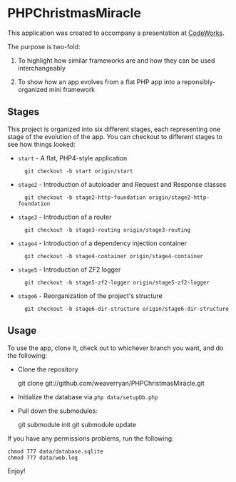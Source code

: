 PHPChristmasMiracle
===================

This application was created to accompany a presentation at
[CodeWorks](http://codeworks.phparch.com/).

The purpose is two-fold:

1. To highlight how similar frameworks are and how they can be used interchangeably

2. To show how an app evolves from a flat PHP app into a reponsibly-organized
    mini framework

Stages
------

This project is organized into six different stages, each representing one
stage of the evolution of the app. You can checkout to different stages to
see how things looked:

* `start` - A flat, PHP4-style application

        git checkout -b start origin/start

* `stage2` - Introduction of autoloader and Request and Response classes

        git checkout -b stage2-http-foundation origin/stage2-http-foundation

* `stage3` - Introduction of a router

        git checkout -b stage3-routing origin/stage3-routing

* `stage4` - Introduction of a dependency injection container

        git checkout -b stage4-container origin/stage4-container

* `stage5` - Introduction of ZF2 logger

        git checkout -b stage5-zf2-logger origin/stage5-zf2-logger

* `stage6` - Reorganization of the project's structure

        git checkout -b stage6-dir-structure origin/stage6-dir-structure

Usage
-----

To use the app, clone it, check out to whichever branch you want, and do
the following:

* Clone the repository

    git clone git://github.com/weaverryan/PHPChristmasMiracle.git

* Initialize the database via `php data/setupDb.php`

* Pull down the submodules:

    git submodule init
    git submodule update

If you have any permissions problems, run the following:

    chmod 777 data/database.sqlite
    chmod 777 data/web.log

Enjoy!